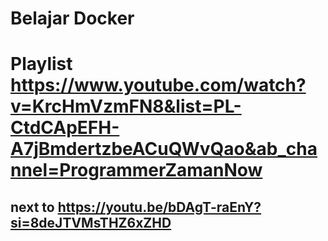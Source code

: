 # Belajar Docker

# Playlist https://www.youtube.com/watch?v=KrcHmVzmFN8&list=PL-CtdCApEFH-A7jBmdertzbeACuQWvQao&ab_channel=ProgrammerZamanNow
## next to https://youtu.be/bDAgT-raEnY?si=8deJTVMsTHZ6xZHD